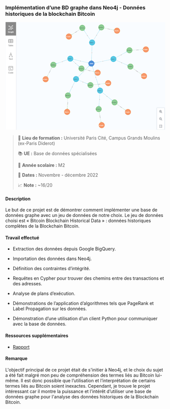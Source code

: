 ### Implémentation d’une BD graphe dans Neo4j - Données historiques de la blockchain Bitcoin
![neo4j-project-img.png](neo4j-project-img.png)
> :school: **Lieu de formation :** Université Paris Cité, Campus Grands Moulins (ex-Paris Diderot)
> 
> :books: **UE :** Base de données spécialisées 
> 
> :pushpin: **Année scolaire :** M2
> 
> :calendar: **Dates :** Novembre - décembre 2022 
> 
> :chart_with_upwards_trend: **Note :** ~16/20

#### Description
Le but de ce projet est de démontrer comment implémenter une base de données graphe avec un jeu de données de notre choix. Le jeu de données choisi est « Bitcoin Blockchain Historical Data » : données historiques complètes de la Blockchain Bitcoin.

#### Travail effectué
- Extraction des données depuis Google BigQuery.

- Importation des données dans Neo4j.

- Définition des contraintes d’intégrité.

- Requêtes en Cypher pour trouver des chemins entre des transactions et des adresses.

- Analyse de plans d’exécution.

- Démonstrations de l’application d’algorithmes tels que PageRank et Label Propagation sur les données.

- Démonstration d’une utilisation d’un client Python pour communiquer avec la base de données.

#### Ressources supplémentaires
- [Rapport](Rapport_FR.pdf)

#### Remarque
L'objectif principal de ce projet était de s'initier à Neo4j, et le choix du sujet a été fait malgré mon peu de compréhension des termes liés au Bitcoin lui-même. Il est donc possible que l’utilisation et l’interprétation de certains termes liés au Bitcoin soient inexactes. Cependant, je trouve le projet intéressant car il montre la puissance et l’intérêt d’utiliser une base de données graphe pour l'analyse des données historiques de la Blockchain Bitcoin.

